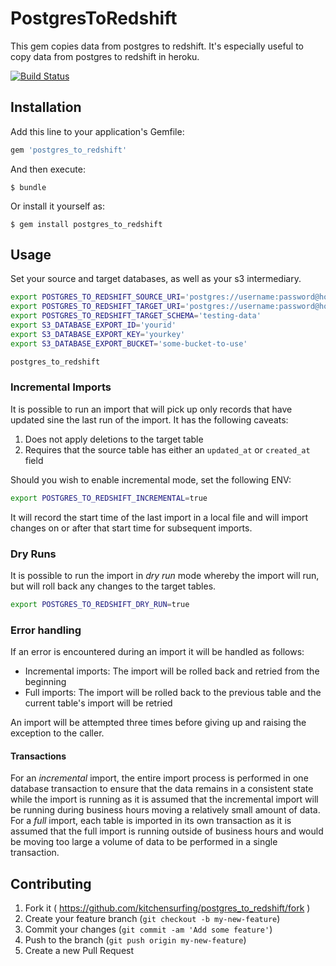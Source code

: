 # PostgresToRedshift

This gem copies data from postgres to redshift. It's especially useful to copy data from postgres to redshift in heroku.

[![Build Status](https://travis-ci.org/kitchensurfing/postgres_to_redshift.svg?branch=master)](https://travis-ci.org/kitchensurfing/postgres_to_redshift)

## Installation

Add this line to your application's Gemfile:

```ruby
gem 'postgres_to_redshift'
```

And then execute:

    $ bundle

Or install it yourself as:

    $ gem install postgres_to_redshift

## Usage

Set your source and target databases, as well as your s3 intermediary.

```bash
export POSTGRES_TO_REDSHIFT_SOURCE_URI='postgres://username:password@host:port/database-name'
export POSTGRES_TO_REDSHIFT_TARGET_URI='postgres://username:password@host:port/database-name'
export POSTGRES_TO_REDSHIFT_TARGET_SCHEMA='testing-data'
export S3_DATABASE_EXPORT_ID='yourid'
export S3_DATABASE_EXPORT_KEY='yourkey'
export S3_DATABASE_EXPORT_BUCKET='some-bucket-to-use'

postgres_to_redshift
```

### Incremental Imports

It is possible to run an import that will pick up only records that have updated sine the last run of the import. It has the following caveats:

1. Does not apply deletions to the target table
1. Requires that the source table has either an `updated_at` or `created_at` field

Should you wish to enable incremental mode, set the following ENV:

```bash
export POSTGRES_TO_REDSHIFT_INCREMENTAL=true
```

It will record the start time of the last import in a local file and will import changes on or after that start time for subsequent imports.

### Dry Runs

It is possible to run the import in _dry run_ mode whereby the import will run, but will roll back any changes to the target tables.

```bash
export POSTGRES_TO_REDSHIFT_DRY_RUN=true
```

### Error handling

If an error is encountered during an import it will be handled as follows:

* Incremental imports: The import will be rolled back and retried from the beginning
* Full imports: The import will be rolled back to the previous table and the current table's import will be retried

An import will be attempted three times before giving up and raising the exception to the caller.

#### Transactions

For an _incremental_ import, the entire import process is performed in one database transaction to ensure that the data remains in a consistent state while the import is running as it is assumed that the incremental import will be running during business hours moving a relatively small amount of data. For a _full_ import, each table is imported in its own transaction as it is assumed that the full import is running outside of business hours and would be moving too large a volume of data to be performed in a single transaction.

## Contributing

1. Fork it ( https://github.com/kitchensurfing/postgres_to_redshift/fork )
2. Create your feature branch (`git checkout -b my-new-feature`)
3. Commit your changes (`git commit -am 'Add some feature'`)
4. Push to the branch (`git push origin my-new-feature`)
5. Create a new Pull Request
